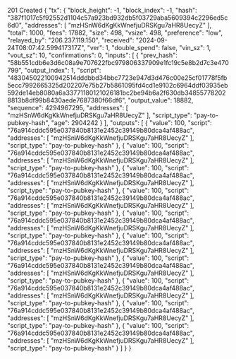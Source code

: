 201 Created
{
  "tx": {
    "block_height": -1,
    "block_index": -1,
    "hash": "387f1017c5f92552d1104c57a923bd932db5f03729aba5609394c2296ed5c6d0",
    "addresses": [
      "mzHSnW6dKgKkWnefjuDRSKgu7aHR8UecyZ"
    ],
    "total": 1000,
    "fees": 17882,
    "size": 498,
    "vsize": 498,
    "preference": "low",
    "relayed_by": "206.237.119.150",
    "received": "2024-09-24T08:07:42.599417317Z",
    "ver": 1,
    "double_spend": false,
    "vin_sz": 1,
    "vout_sz": 10,
    "confirmations": 0,
    "inputs": [
      {
        "prev_hash": "58b551cdb6e3d6c08a9e707622fbc979806337909e1fc19c5e8b2d7c3e470799",
        "output_index": 1,
        "script": "483045022100942514dddbbd34bbc7723e947d3d476c00e25cf01778f5fb5ecc7992665325d202207e75b27b5861095fd4cd1e9102c6964ddf03935eb592de14eb8080a6a33771180121026181bc2be94b6a2f630db348557782028813b8df99b8430aede7687380f66df6",
        "output_value": 18882,
        "sequence": 4294967295,
        "addresses": [
          "mzHSnW6dKgKkWnefjuDRSKgu7aHR8UecyZ"
        ],
        "script_type": "pay-to-pubkey-hash",
        "age": 2904242
      }
    ],
    "outputs": [
      {
        "value": 100,
        "script": "76a914cddc595e037840b8131e2452c39149b80dca4af488ac",
        "addresses": [
          "mzHSnW6dKgKkWnefjuDRSKgu7aHR8UecyZ"
        ],
        "script_type": "pay-to-pubkey-hash"
      },
      {
        "value": 100,
        "script": "76a914cddc595e037840b8131e2452c39149b80dca4af488ac",
        "addresses": [
          "mzHSnW6dKgKkWnefjuDRSKgu7aHR8UecyZ"
        ],
        "script_type": "pay-to-pubkey-hash"
      },
      {
        "value": 100,
        "script": "76a914cddc595e037840b8131e2452c39149b80dca4af488ac",
        "addresses": [
          "mzHSnW6dKgKkWnefjuDRSKgu7aHR8UecyZ"
        ],
        "script_type": "pay-to-pubkey-hash"
      },
      {
        "value": 100,
        "script": "76a914cddc595e037840b8131e2452c39149b80dca4af488ac",
        "addresses": [
          "mzHSnW6dKgKkWnefjuDRSKgu7aHR8UecyZ"
        ],
        "script_type": "pay-to-pubkey-hash"
      },
      {
        "value": 100,
        "script": "76a914cddc595e037840b8131e2452c39149b80dca4af488ac",
        "addresses": [
          "mzHSnW6dKgKkWnefjuDRSKgu7aHR8UecyZ"
        ],
        "script_type": "pay-to-pubkey-hash"
      },
      {
        "value": 100,
        "script": "76a914cddc595e037840b8131e2452c39149b80dca4af488ac",
        "addresses": [
          "mzHSnW6dKgKkWnefjuDRSKgu7aHR8UecyZ"
        ],
        "script_type": "pay-to-pubkey-hash"
      },
      {
        "value": 100,
        "script": "76a914cddc595e037840b8131e2452c39149b80dca4af488ac",
        "addresses": [
          "mzHSnW6dKgKkWnefjuDRSKgu7aHR8UecyZ"
        ],
        "script_type": "pay-to-pubkey-hash"
      },
      {
        "value": 100,
        "script": "76a914cddc595e037840b8131e2452c39149b80dca4af488ac",
        "addresses": [
          "mzHSnW6dKgKkWnefjuDRSKgu7aHR8UecyZ"
        ],
        "script_type": "pay-to-pubkey-hash"
      },
      {
        "value": 100,
        "script": "76a914cddc595e037840b8131e2452c39149b80dca4af488ac",
        "addresses": [
          "mzHSnW6dKgKkWnefjuDRSKgu7aHR8UecyZ"
        ],
        "script_type": "pay-to-pubkey-hash"
      },
      {
        "value": 100,
        "script": "76a914cddc595e037840b8131e2452c39149b80dca4af488ac",
        "addresses": [
          "mzHSnW6dKgKkWnefjuDRSKgu7aHR8UecyZ"
        ],
        "script_type": "pay-to-pubkey-hash"
      }
    ]
  }
}